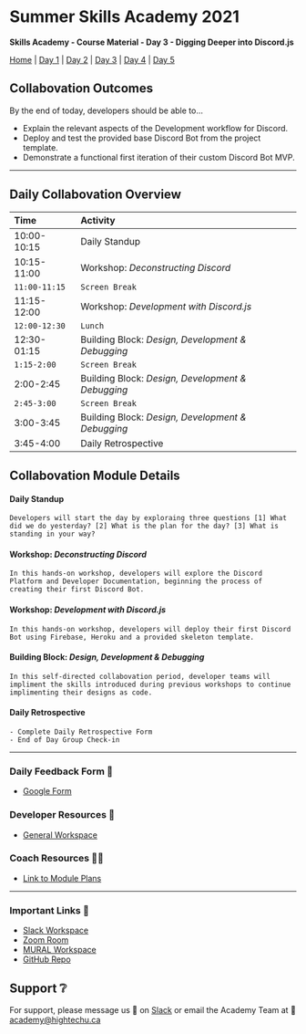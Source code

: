 # Summer Skills Academy 2021

**Skills Academy - Course Material - Day 3 - Digging Deeper into Discord.js**

[Home](/2021-skills-academy) | [Day 1](/2021-skills-academy/modules/day1/) | [Day 2](/2021-skills-academy/modules/day2/) | [Day 3](/2021-skills-academy/modules/day3/) | [Day 4](/2021-skills-academy/modules/day4/) | [Day 5](/2021-skills-academy/modules/day5/) 

## Collabovation Outcomes

By the end of today, developers should be able to...
* Explain the relevant aspects of the Development workflow for Discord.
* Deploy and test the provided base Discord Bot from the project template.
* Demonstrate a functional first iteration of their custom Discord Bot MVP.

---

## Daily Collabovation Overview

|Time|Activity|
|:---|:---|
|10:00-10:15|Daily Standup| 
|10:15-11:00| Workshop: _Deconstructing Discord_ |
|`11:00-11:15`|`Screen Break`|
|11:15-12:00|Workshop: _Development with Discord.js_ | 
|`12:00-12:30`|`Lunch`|
|12:30-01:15|Building Block: _Design, Development & Debugging_ | 
|`1:15-2:00`|`Screen Break`|
|2:00-2:45|Building Block: _Design, Development & Debugging_| 
|`2:45-3:00`|`Screen Break`|
|3:00-3:45|Building Block: _Design, Development & Debugging_| 
|3:45-4:00|Daily Retrospective| 


## Collabovation Module Details

#### Daily Standup

```
Developers will start the day by exploraing three questions [1] What did we do yesterday? [2] What is the plan for the day? [3] What is standing in your way?
```

#### Workshop: _Deconstructing Discord_ 
```
In this hands-on workshop, developers will explore the Discord Platform and Developer Documentation, beginning the process of creating their first Discord Bot.
```
#### Workshop: _Development with Discord.js_
```
In this hands-on workshop, developers will deploy their first Discord Bot using Firebase, Heroku and a provided skeleton template.
```

#### Building Block: _Design, Development & Debugging_
```
In this self-directed collabovation period, developer teams will impliment the skills introduced during previous workshops to continue implimenting their designs as code.
```

#### Daily Retrospective
```
- Complete Daily Retrospective Form
- End of Day Group Check-in
```

---

### Daily Feedback Form :loudspeaker:

* [Google Form](https://forms.gle/tNmshMyaU2523mD4A)

### Developer Resources :blue_book:

* [General Workspace](https://app.mural.co/t/hightechu8022/m/hightechu8022/1628903701606/20c50d29cbcdd13cf3c68a2027e6096fc89bd40a?sender=andrew5384)

### Coach Resources :woman_teacher:
* [Link to Module Plans]()

---

### Important Links :link: 

* [Slack Workspace](https://hightechuacademy.slack.com/)
* [Zoom Room](https://uvic.zoom.us/j/82224785116?pwd=anVwNGdZQUtZd0dBN0hBVUxpWWZwZz09)
* [MURAL Workspace](https://app.mural.co/t/hightechu8022/m/hightechu8022/1628205814084/dfafa5e63bd629d074733653a25260251a82d023?sender=andrew5384)
* [GitHub Repo](https://github.com/hightechu/e2-accelerator) 

## Support :grey_question:

For support, please message us 💬 on [Slack](https://hightechuacademy.slack.com) or email the Academy Team at :email: <academy@hightechu.ca>
